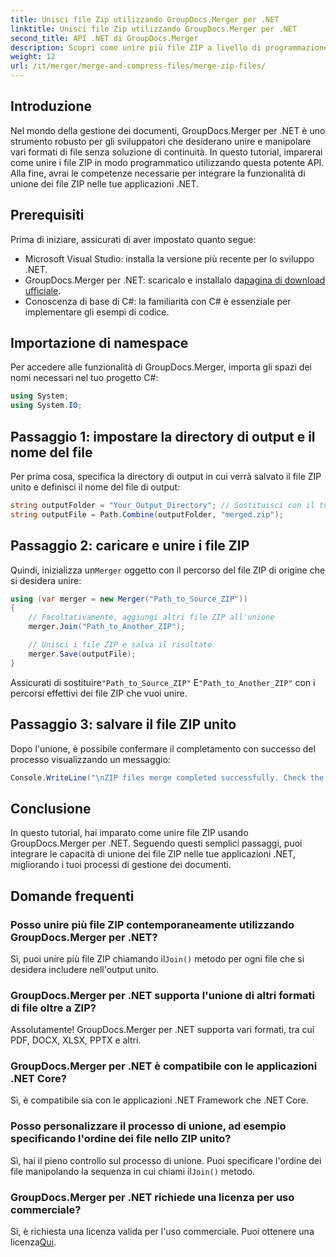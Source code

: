 ```yaml
---
title: Unisci file Zip utilizzando GroupDocs.Merger per .NET
linktitle: Unisci file Zip utilizzando GroupDocs.Merger per .NET
second_title: API .NET di GroupDocs.Merger
description: Scopri come unire più file ZIP a livello di programmazione usando GroupDocs.Merger per .NET. Questo tutorial passo dopo passo copre i prerequisiti.
weight: 12
url: /it/merger/merge-and-compress-files/merge-zip-files/
---
```

## Introduzione

Nel mondo della gestione dei documenti, GroupDocs.Merger per .NET è uno strumento robusto per gli sviluppatori che desiderano unire e manipolare vari formati di file senza soluzione di continuità. In questo tutorial, imparerai come unire i file ZIP in modo programmatico utilizzando questa potente API. Alla fine, avrai le competenze necessarie per integrare la funzionalità di unione dei file ZIP nelle tue applicazioni .NET.

## Prerequisiti

Prima di iniziare, assicurati di aver impostato quanto segue:

- Microsoft Visual Studio: installa la versione più recente per lo sviluppo .NET.
-  GroupDocs.Merger per .NET: scaricalo e installalo da[pagina di download ufficiale](https://releases.groupdocs.com/merger/net/).
- Conoscenza di base di C#: la familiarità con C# è essenziale per implementare gli esempi di codice.

## Importazione di namespace

Per accedere alle funzionalità di GroupDocs.Merger, importa gli spazi dei nomi necessari nel tuo progetto C#:

```csharp
using System;
using System.IO;
```

## Passaggio 1: impostare la directory di output e il nome del file

Per prima cosa, specifica la directory di output in cui verrà salvato il file ZIP unito e definisci il nome del file di output:

```csharp
string outputFolder = "Your_Output_Directory"; // Sostituisci con il tuo percorso effettivo
string outputFile = Path.Combine(outputFolder, "merged.zip");
```

## Passaggio 2: caricare e unire i file ZIP

 Quindi, inizializza un`Merger` oggetto con il percorso del file ZIP di origine che si desidera unire:

```csharp
using (var merger = new Merger("Path_to_Source_ZIP"))
{
    // Facoltativamente, aggiungi altri file ZIP all'unione
    merger.Join("Path_to_Another_ZIP");

    // Unisci i file ZIP e salva il risultato
    merger.Save(outputFile);
}
```

 Assicurati di sostituire`"Path_to_Source_ZIP"` E`"Path_to_Another_ZIP"` con i percorsi effettivi dei file ZIP che vuoi unire.

## Passaggio 3: salvare il file ZIP unito

Dopo l'unione, è possibile confermare il completamento con successo del processo visualizzando un messaggio:

```csharp
Console.WriteLine("\nZIP files merge completed successfully. Check the output in {0}", outputFolder);
```

## Conclusione

In questo tutorial, hai imparato come unire file ZIP usando GroupDocs.Merger per .NET. Seguendo questi semplici passaggi, puoi integrare le capacità di unione dei file ZIP nelle tue applicazioni .NET, migliorando i tuoi processi di gestione dei documenti.

## Domande frequenti

### Posso unire più file ZIP contemporaneamente utilizzando GroupDocs.Merger per .NET?

 Sì, puoi unire più file ZIP chiamando il`Join()` metodo per ogni file che si desidera includere nell'output unito.

### GroupDocs.Merger per .NET supporta l'unione di altri formati di file oltre a ZIP?

Assolutamente! GroupDocs.Merger per .NET supporta vari formati, tra cui PDF, DOCX, XLSX, PPTX e altri.

### GroupDocs.Merger per .NET è compatibile con le applicazioni .NET Core?

Sì, è compatibile sia con le applicazioni .NET Framework che .NET Core.

### Posso personalizzare il processo di unione, ad esempio specificando l'ordine dei file nello ZIP unito?

 Sì, hai il pieno controllo sul processo di unione. Puoi specificare l'ordine dei file manipolando la sequenza in cui chiami il`Join()` metodo.

### GroupDocs.Merger per .NET richiede una licenza per uso commerciale?

 Sì, è richiesta una licenza valida per l'uso commerciale. Puoi ottenere una licenza[Qui](https://purchase.groupdocs.com/buy).